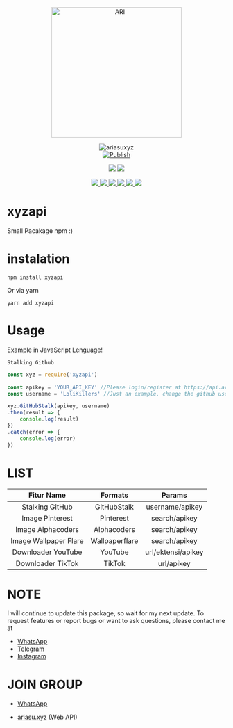 <div align="center">
<img src="https://telegra.ph/file/ccfb50f2eccfa4941f871.jpg" alt="ARI" width="300" />

![ariasuxyz](https://socialify.git.ci/LoliKillers/xyzapi/image?description=1&font=Source%20Code%20Pro&forks=1&language=1&owner=1&pattern=Floating%20Cogs&stargazers=1&theme=Dark) <br>
[![Publish](https://github.com/LoliKillers/xyzapi/actions/workflows/npm-publish.yml/badge.svg)](https://github.com/LoliKillers/xyzapi/actions/workflows/npm-publish.yml)
<p align="center">
<a href="https://wa.me/6285785445412" alt="Whatsapp!"> <img src="https://aleen42.github.io/badges/src/whatsapp.svg" /> </a>
<a href="https://github.com/LoliKillers/xyzapi/graphs/commit-activity" alt="Maintenance"> <img src="https://img.shields.io/badge/Maintained%3F-yes-green.svg" /> </a>
</p>
<p align="center">
<a href="https://github.com/LoliKillers/xyzapi" alt="GitHub closed issues"> <img src="https://img.shields.io/github/issues-closed-raw/LoliKillers/xyzapi?style=flat&logo=github&color=success" /> </a>
<a href="https://github.com/LoliKillers/xyzapi" alt="GitHub commit activity"> <img src="https://img.shields.io/github/commit-activity/m/LoliKillers/xyzapi" /> </a>
<a href="https://github.com/LoliKillers/xyzapi/graphs/contributors" alt="GitHub contributors"> <img src="https://img.shields.io/github/contributors/LoliKillers/xyzapi?style=flat&logo=github" /> </a>
<a href="https://github.com/LoliKillers/xyzapi/network/members" alt="GitHub forks"> <img src="https://img.shields.io/github/forks/LoliKillers/xyzapi?label=Forks&logo=github" /> </a>
<a href="https://github.com/LoliKillers/xyzapi" alt="GitHub closed pull requests"> <img src="https://img.shields.io/github/issues-pr-closed-raw/LoliKillers/xyzapi?color=success" /> </a>
<a href="https://github.com/LoliKillers/xyzapi" alt="GitHub issues"> <img src="https://img.shields.io/github/issues-raw/LoliKillers/xyzapi?style=flat&logo=github&color=yellow" /> </a>
</p>
</div>

# xyzapi

Small Pacakage npm :)

# instalation
```shell
npm install xyzapi
```
Or via yarn
```shell
yarn add xyzapi
```

# Usage

Example in JavaScript Lenguage!

```Stalking Github```
```javascript
const xyz = require('xyzapi')

const apikey = 'YOUR_API_KEY' //Please login/register at https://api.ariasu.xyz to get the apikey
const username = 'LoliKillers' //Just an example, change the github username you want to stalk

xyz.GitHubStalk(apikey, username)
.then(result => {
    console.log(result)
})
.catch(error => {
    console.log(error)
})
```


# LIST

| Fitur Name | Formats | Params |
| :------------: | :---------------: | :-----: |
| Stalking GitHub | GitHubStalk | username/apikey|
| Image Pinterest | Pinterest | search/apikey|
| Image Alphacoders | Alphacoders | search/apikey|
| Image Wallpaper Flare | Wallpaperflare | search/apikey|
| Downloader YouTube | YouTube | url/ektensi/apikey|
| Downloader TikTok | TikTok | url/apikey|


# NOTE

I will continue to update this package, so wait for my next update.
To request features or report bugs or want to ask questions, please contact me at 
* [WhatsApp](https://wa.me/6285785445412)
* [Telegram](https://t.me/Loli_Killers)
* [Instagram](https://instagram.com/ariasuxyz)

# JOIN GROUP
* [WhatsApp](https://chat.whatsapp.com/KBi9lpu8IyC3I7kZ055pQm)

* [ariasu.xyz](https://api.ariasu.xyz) (Web API)
